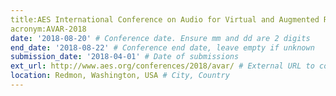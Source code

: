 ```yaml
---
title:AES International Conference on Audio for Virtual and Augmented Reality
acronym:AVAR-2018
date: '2018-08-20' # Conference date. Ensure mm and dd are 2 digits
end_date: '2018-08-22' # Conference end date, leave empty if unknown
submission_date: '2018-04-01' # Date of submissions
ext_url: http://www.aes.org/conferences/2018/avar/ # External URL to conference website
location: Redmon, Washington, USA # City, Country
---
```

